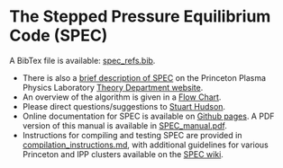 # The Stepped Pressure Equilibrium Code (SPEC)

A BibTex file is available: [spec_refs.bib](https://raw.githubusercontent.com/PrincetonUniversity/SPEC/master/spec_refs.bib).

* There is also a [brief description of SPEC](http://theory.pppl.gov/research/research.php?rid=10#h5)
  on the Princeton Plasma Physics Laboratory [Theory Department website](http://theory.pppl.gov/).
* An overview of the algorithm is given in a [Flow Chart](https://princetonuniversity.github.io/SPEC/docs/SPEC_flowchart.pdf).
* Please direct questions/suggestions to [Stuart Hudson](mailto:shudson@pppl.gov?subject=spec).
* Online documentation for SPEC is available on [Github pages](https://princetonuniversity.github.io/SPEC/). 
  A PDF version of this manual is available in [SPEC_manual.pdf](https://princetonuniversity.github.io/SPEC/SPEC_manual.pdf).
* Instructions for compiling and testing SPEC are provided in [compilation_instructions.md](https://github.com/PrincetonUniversity/SPEC/blob/master/compilation_instructions.md), with additional guidelines for various Princeton and IPP clusters available on the [SPEC wiki](https://github.com/hiddenSymmetries/simsopt/wiki). 

